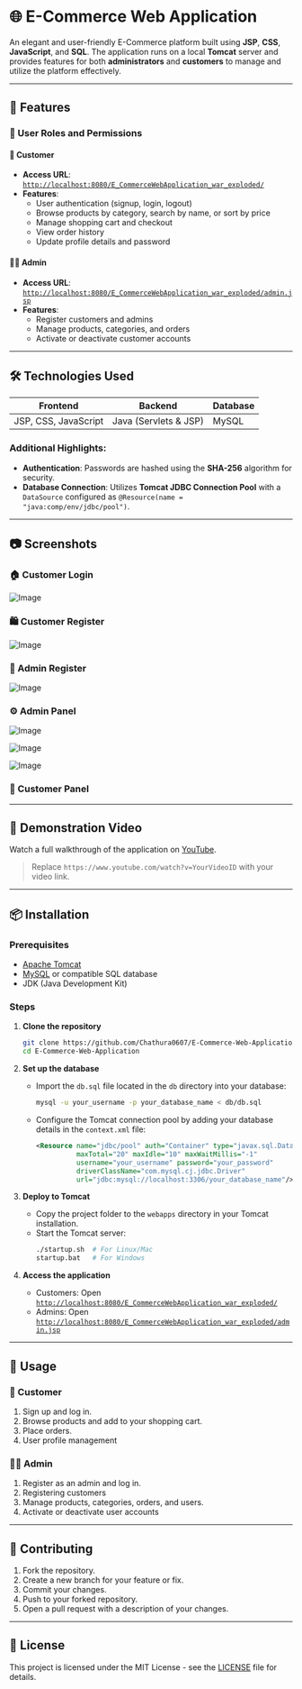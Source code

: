 
# 🌐 E-Commerce Web Application

An elegant and user-friendly E-Commerce platform built using **JSP**, **CSS**, **JavaScript**, and **SQL**. The application runs on a local **Tomcat** server and provides features for both **administrators** and **customers** to manage and utilize the platform effectively.  

---

## 🚀 Features  

### 🔑 User Roles and Permissions  

#### 👤 **Customer**  
- **Access URL**: [`http://localhost:8080/E_CommerceWebApplication_war_exploded/`](http://localhost:8080/E_CommerceWebApplication_war_exploded/)
- **Features**:  
  - User authentication (signup, login, logout)  
  - Browse products by category, search by name, or sort by price  
  - Manage shopping cart and checkout  
  - View order history  
  - Update profile details and password  

#### 👨‍💼 **Admin**  
- **Access URL**: [`http://localhost:8080/E_CommerceWebApplication_war_exploded/admin.jsp`](http://localhost:8080/E_CommerceWebApplication_war_exploded/admin.jsp)  
- **Features**:  
  - Register customers and admins  
  - Manage products, categories, and orders  
  - Activate or deactivate customer accounts  

---

## 🛠️ Technologies Used  

| **Frontend** | **Backend** | **Database** |
|--------------|-------------|--------------|
| JSP, CSS, JavaScript | Java (Servlets & JSP) | MySQL |

### Additional Highlights:
- **Authentication**: Passwords are hashed using the **SHA-256** algorithm for security.  
- **Database Connection**: Utilizes **Tomcat JDBC Connection Pool** with a `DataSource` configured as `@Resource(name = "java:comp/env/jdbc/pool")`.  

---

## 📷 Screenshots  

### 🏠 Customer Login  
![Image](https://github.com/user-attachments/assets/ca86f864-d17b-4321-89f8-7cb458634677)  

### 🛍️ Customer Register  
![Image](https://github.com/user-attachments/assets/ed8d4a00-408d-40b7-9e13-5704465346e1)

### 🛒 Admin Register  
![Image](https://github.com/user-attachments/assets/42de369b-4d65-4733-acc8-1c79be50c34f)

### ⚙️ Admin Panel  
![Image](https://github.com/user-attachments/assets/98f41484-409c-4433-9bad-66db0d646f67)

![Image](https://github.com/user-attachments/assets/9bee84a6-6596-4ebc-99f0-306009bd6ad6)

![Image](https://github.com/user-attachments/assets/89d97b30-c852-48d5-8b70-a874633518c9)

### 🛒 Customer Panel  

---

## 🎥 Demonstration Video  

Watch a full walkthrough of the application on [YouTube](https://www.youtube.com/watch?v=YourVideoID).  

> Replace `https://www.youtube.com/watch?v=YourVideoID` with your video link.  

---

## 📦 Installation  

### Prerequisites  
- [Apache Tomcat](https://tomcat.apache.org/)  
- [MySQL](https://www.mysql.com/) or compatible SQL database  
- JDK (Java Development Kit)  

### Steps  

1. **Clone the repository**  
   ```bash
   git clone https://github.com/Chathura0607/E-Commerce-Web-Application.git
   cd E-Commerce-Web-Application
   ```

2. **Set up the database**  
   - Import the `db.sql` file located in the `db` directory into your database:  
     ```bash
     mysql -u your_username -p your_database_name < db/db.sql
     ```  

   - Configure the Tomcat connection pool by adding your database details in the `context.xml` file:  
     ```xml
     <Resource name="jdbc/pool" auth="Container" type="javax.sql.DataSource"
               maxTotal="20" maxIdle="10" maxWaitMillis="-1"
               username="your_username" password="your_password"
               driverClassName="com.mysql.cj.jdbc.Driver"
               url="jdbc:mysql://localhost:3306/your_database_name"/>
     ```

3. **Deploy to Tomcat**  
   - Copy the project folder to the `webapps` directory in your Tomcat installation.  
   - Start the Tomcat server:  
     ```bash
     ./startup.sh  # For Linux/Mac
     startup.bat   # For Windows
     ```

4. **Access the application**  
   - Customers: Open [`http://localhost:8080/E_CommerceWebApplication_war_exploded/`](http://localhost:8080/E_CommerceWebApplication_war_exploded/)  
   - Admins: Open [`http://localhost:8080/E_CommerceWebApplication_war_exploded/admin.jsp`](http://localhost:8080/E_CommerceWebApplication_war_exploded/admin.jsp)  

---

## 🔧 Usage  

### 👤 Customer  
1. Sign up and log in.  
2. Browse products and add to your shopping cart.  
3. Place orders.
4. User profile management

### 👨‍💼 Admin  
1. Register as an admin and log in.
2. Registering customers 
3. Manage products, categories, orders, and users.
4. Activate or deactivate user accounts

---

## 🤝 Contributing  

1. Fork the repository.  
2. Create a new branch for your feature or fix.  
3. Commit your changes.  
4. Push to your forked repository.  
5. Open a pull request with a description of your changes.  

---

## 📄 License  

This project is licensed under the MIT License - see the [LICENSE](LICENSE) file for details.  
